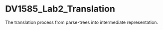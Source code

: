 # DV1585_Lab2_Translation
The translation process from parse-trees into intermediate representation.
